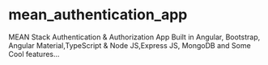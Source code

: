 # mean_authentication_app
MEAN Stack Authentication &amp; Authorization App Built in Angular, Bootstrap, Angular Material,TypeScript &amp; Node JS,Express JS, MongoDB and Some Cool features...
